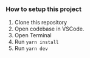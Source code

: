 ### How to setup this project

1. Clone this repository
2. Open codebase in VSCode.
3. Open Terminal
4. Run `yarn install`
5. Run `yarn dev`
